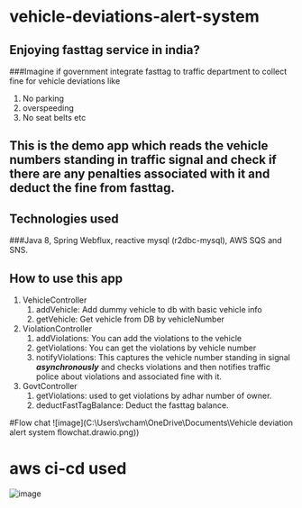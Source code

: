 # vehicle-deviations-alert-system

## Enjoying fasttag service in india? 

###Imagine if government integrate fasttag to traffic department to collect fine for vehicle deviations like 
1) No parking 
2) overspeeding 
3) No seat belts etc 

## This is the demo app which reads the vehicle numbers standing in traffic signal and check if there are any penalties associated with it and deduct the fine from fasttag.

## Technologies used 
###Java 8, Spring Webflux, reactive mysql (r2dbc-mysql), AWS SQS and SNS. 

## How to use this app
1) VehicleController
   1) addVehicle: Add dummy vehicle to db with basic vehicle info
   2) getVehicle: Get vehicle from DB by vehicleNumber
2) ViolationController
   1) addViolations: You can add the violations to the vehicle
   2) getViolations: You can get the violations by vehicle number
   3) notifyViolations: This captures the vehicle number standing in signal _**asynchronously**_ and checks violations and then notifies traffic police about violations and associated fine with it.
3) GovtController
   1) getViolations: used to get violations by adhar number of owner.
   2) deductFastTagBalance: Deduct the fasttag balance.

#Flow chat
![image](C:\Users\vcham\OneDrive\Documents\Vehicle deviation alert system flowchat.drawio.png))

# aws ci-cd used
![image](https://user-images.githubusercontent.com/37335021/119383974-a6fa0a00-bce1-11eb-8446-fb2273ed0f26.png)

